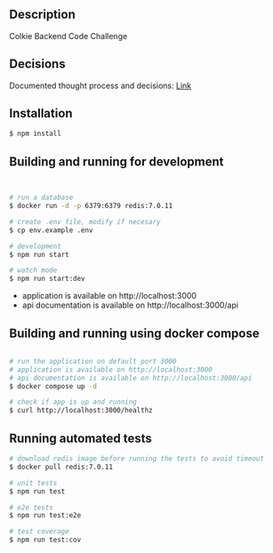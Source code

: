 ## Description
Colkie Backend Code Challenge

## Decisions
Documented thought process and decisions: [Link](DECISIONS.md)

## Installation

```bash
$ npm install
```

## Building and running for development

```bash


# run a database 
$ docker run -d -p 6379:6379 redis:7.0.11

# create .env file, modify if necesary
$ cp env.example .env

# development
$ npm run start

# watch mode
$ npm run start:dev
```

- application is available on http://localhost:3000
- api documentation is available on http://localhost:3000/api

## Building and running using docker compose

```bash

# run the application on default port 3000
# application is available on http://localhost:3000
# api documentation is available on http://localhost:3000/api
$ docker compose up -d

# check if app is up and running
$ curl http://localhost:3000/healthz
```

## Running automated tests

```bash
# download redis image before running the tests to avoid timeout
$ docker pull redis:7.0.11

# unit tests
$ npm run test

# e2e tests
$ npm run test:e2e

# test coverage
$ npm run test:cov
```
